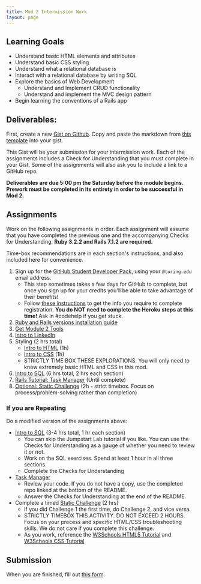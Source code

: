 ```yaml
---
title: Mod 2 Intermission Work
layout: page
---
```


## Learning Goals

* Understand basic HTML elements and attributes
* Understand basic CSS styling
* Understand what a relational database is
* Interact with a relational database by writing SQL
* Explore the basics of Web Development
  * Understand and Implement CRUD functionality
  * Understand and implement the MVC design pattern
* Begin learning the conventions of a Rails app

## Deliverables:

First, create a new [Gist on Github](https://gist.github.com/). Copy and paste the markdown from [this template](https://gist.github.com/mikedao/cf0f63490a0ef91ac7d251e95fc410f7) into your gist.

This Gist will be your submission for your intermission work. Each of the assignments includes a Check for Understanding that you must complete in your Gist. Some of the assignments will also ask you to include a link to a GitHub repo.

**Deliverables are due 5:00 pm the Saturday before the module begins. Prework must be completed in its entirety in order to be successful in Mod 2.**


## Assignments

Work on the following assignments in order. Each assignment will assume that you have completed the previous one and the accompanying Checks for Understanding. **Ruby 3.2.2 and Rails 7.1.2 are required.**

Time-box recommendations are in each section's instructions, and also included here for convenience.
1. Sign up for the [GitHub Student Developer Pack](https://education.github.com/pack), using your `@turing.edu` email address.
   - This step sometimes takes a few days for GitHub to complete, but once you sign up for your credits you'll be able to take advantage of their benefits!
   - Follow [these instructions](https://mod4.turing.edu/lessons/intermission/gh-student-instructions.html) to get the info you require to complete registration. **You do NOT need to complete the Heroku steps at this time!** Ask in #codehelp if you get stuck.
2. [Ruby and Rails versions installation guide](https://curriculum.turing.edu/module3/misc/ruby_and_rails_versions)
3. [Get Module 2 Tools](./tools)
4. [Intro to LinkedIn](./linkedin)
5. Styling (2 hrs total)
    * [Intro to HTML](./html) (1h)
    * [Intro to CSS](./css) (1h)
    * STRICTLY TIME BOX THESE EXPLORATIONS. You will only need to know extremely basic HTML and CSS in this mod.
6. [Intro to SQL](./sql) (6 hrs total, 2 hrs each section)
7. [Rails Tutorial: Task Manager](https://github.com/turingschool-examples/task_manager_rails) (Until complete)
8. [Optional: Static Challenge](./static_challenge) (2h - strict timebox. Focus on process/problem-solving rather than completion)

### If you are Repeating

Do a modified version of the assignments above:

* [Intro to SQL](./sql) (3-4 hrs total, 1 hr each section)
    * You can skip the Jumpstart Lab tutorial if you like. You can use the Checks for Understanding as a gauge of whether you need to review it or not.
    * Work on the SQL exercises. Spend at least 1 hour in all three sections.
    * Complete the Checks for Understanding
* [Task Manager](https://github.com/turingschool-examples/task_manager_rails)
    * Review your code. If you do not have a copy, use the completed repo linked at the bottom of the README.
    * Answer the Checks for Understanding at the end of the README.
* Complete a timed [Static Challenge](./static_challenge) (2 hrs)
    * If you did Challenge 1 the first time, do Challenge 2, and vice versa.
    * STRICTLY TIMEBOX THIS ACTIVITY. DO NOT EXCEED 2 HOURS. Focus on your process and specific HTML/CSS troubleshooting skills. We do not care if you complete this challenge.
    * As you work, reference the [W3Schools HTML5 Tutorial](https://www.w3schools.com/html/default.asp) and [W3Schools CSS Tutorial](https://www.w3schools.com/css/default.asp)


## Submission

When you are finished, fill out [this form](https://docs.google.com/forms/d/e/1FAIpQLSd57tT9pbt5kJxE237Ch6Tt5R4t2nIVWssarYF3WMFshK0nDQ/viewform).
